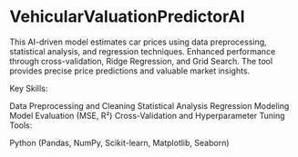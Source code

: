 # VehicularValuationPredictorAI
This AI-driven model estimates car prices using data preprocessing, statistical analysis, and regression techniques. Enhanced performance through cross-validation, Ridge Regression, and Grid Search. The tool provides precise price predictions and valuable market insights.

Key Skills:

Data Preprocessing and Cleaning
Statistical Analysis
Regression Modeling
Model Evaluation (MSE, R²)
Cross-Validation and Hyperparameter Tuning
Tools:

Python (Pandas, NumPy, Scikit-learn, Matplotlib, Seaborn)

